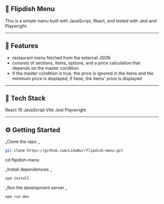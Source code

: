 ## 🍔 Flipdish Menu
This is a simple menu built with JavaScript, React, and tested with Jest and Playwright. 

---

## 🚀 Features
- restaurant menu fetched from the external JSON
- consists of sections, items, options, and a price calculation that depends on the master condition
- if the master condition is true, the price is  ignored in the items and the minimum price is displayed; if false, the items' price is displayed
  
---

## 🧱 Tech Stack
React 19
JavaScript
Vite
Jest
Playwright

---

## ⚙️ Getting Started

_Clone the repo
_
```bash
git clone https://github.com/LikaNur/flipdish-menu.git
```
cd flipdish-menu

_Install dependencies
_
```bash
npm install
```
_Run the development server
_
```bash
npm run dev
```
